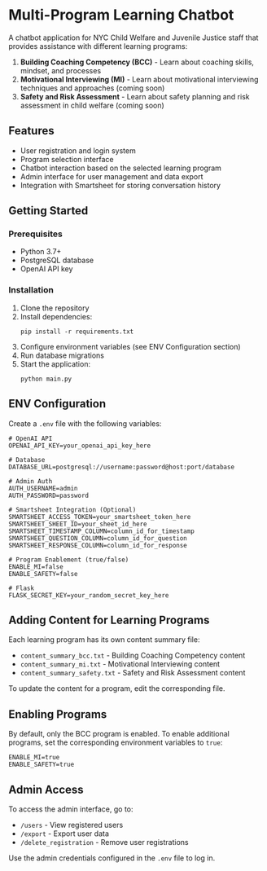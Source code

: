 # Multi-Program Learning Chatbot

A chatbot application for NYC Child Welfare and Juvenile Justice staff that provides assistance with different learning programs:

1. **Building Coaching Competency (BCC)** - Learn about coaching skills, mindset, and processes
2. **Motivational Interviewing (MI)** - Learn about motivational interviewing techniques and approaches (coming soon)
3. **Safety and Risk Assessment** - Learn about safety planning and risk assessment in child welfare (coming soon)

## Features

- User registration and login system
- Program selection interface
- Chatbot interaction based on the selected learning program
- Admin interface for user management and data export
- Integration with Smartsheet for storing conversation history

## Getting Started

### Prerequisites

- Python 3.7+
- PostgreSQL database
- OpenAI API key

### Installation

1. Clone the repository
2. Install dependencies:
   ```
   pip install -r requirements.txt
   ```
3. Configure environment variables (see ENV Configuration section)
4. Run database migrations
5. Start the application:
   ```
   python main.py
   ```

## ENV Configuration

Create a `.env` file with the following variables:

```
# OpenAI API
OPENAI_API_KEY=your_openai_api_key_here

# Database
DATABASE_URL=postgresql://username:password@host:port/database

# Admin Auth
AUTH_USERNAME=admin
AUTH_PASSWORD=password

# Smartsheet Integration (Optional)
SMARTSHEET_ACCESS_TOKEN=your_smartsheet_token_here
SMARTSHEET_SHEET_ID=your_sheet_id_here
SMARTSHEET_TIMESTAMP_COLUMN=column_id_for_timestamp
SMARTSHEET_QUESTION_COLUMN=column_id_for_question
SMARTSHEET_RESPONSE_COLUMN=column_id_for_response

# Program Enablement (true/false)
ENABLE_MI=false
ENABLE_SAFETY=false

# Flask
FLASK_SECRET_KEY=your_random_secret_key_here
```

## Adding Content for Learning Programs

Each learning program has its own content summary file:

- `content_summary_bcc.txt` - Building Coaching Competency content
- `content_summary_mi.txt` - Motivational Interviewing content
- `content_summary_safety.txt` - Safety and Risk Assessment content

To update the content for a program, edit the corresponding file.

## Enabling Programs

By default, only the BCC program is enabled. To enable additional programs, set the corresponding environment variables to `true`:

```
ENABLE_MI=true
ENABLE_SAFETY=true
```

## Admin Access

To access the admin interface, go to:
- `/users` - View registered users
- `/export` - Export user data
- `/delete_registration` - Remove user registrations

Use the admin credentials configured in the `.env` file to log in. 